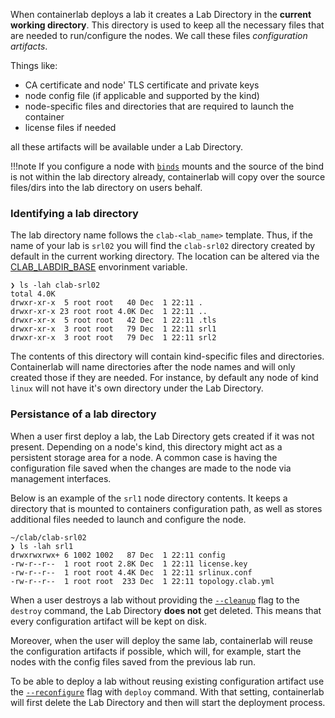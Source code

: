 When containerlab deploys a lab it creates a Lab Directory in the **current working directory**. This directory is used to keep all the necessary files that are needed to run/configure the nodes. We call these files _configuration artifacts_.

Things like:

* CA certificate and node' TLS certificate and private keys
* node config file (if applicable and supported by the kind)
* node-specific files and directories that are required to launch the container
* license files if needed

all these artifacts will be available under a Lab Directory.

!!!note
    If you configure a node with [`binds`](nodes.md#binds) mounts and the source of the bind is not within the lab directory already, containerlab will copy over the source files/dirs into the lab directory on users behalf.

### Identifying a lab directory

The lab directory name follows the `clab-<lab_name>` template. Thus, if the name of your lab is `srl02` you will find the `clab-srl02` directory created by default in the current working directory. The location can be altered via the [CLAB_LABDIR_BASE](../cmd/deploy.md#clab_labdir_base) envorinment variable.


```
❯ ls -lah clab-srl02
total 4.0K
drwxr-xr-x  5 root root   40 Dec  1 22:11 .
drwxr-xr-x 23 root root 4.0K Dec  1 22:11 ..
drwxr-xr-x  5 root root   42 Dec  1 22:11 .tls
drwxr-xr-x  3 root root   79 Dec  1 22:11 srl1
drwxr-xr-x  3 root root   79 Dec  1 22:11 srl2
```

The contents of this directory will contain kind-specific files and directories. Containerlab will name directories after the node names and will only created those if they are needed. For instance, by default any node of kind `linux` will not have it's own directory under the Lab Directory.

### Persistance of a lab directory

When a user first deploy a lab, the Lab Directory gets created if it was not present. Depending on a node's kind, this directory might act as a persistent storage area for a node. A common case is having the configuration file saved when the changes are made to the node via management interfaces.

Below is an example of the `srl1` node directory contents. It keeps a directory that is mounted to containers configuration path, as well as stores additional files needed to launch and configure the node.

```
~/clab/clab-srl02
❯ ls -lah srl1
drwxrwxrwx+ 6 1002 1002   87 Dec  1 22:11 config
-rw-r--r--  1 root root 2.8K Dec  1 22:11 license.key
-rw-r--r--  1 root root 4.4K Dec  1 22:11 srlinux.conf
-rw-r--r--  1 root root  233 Dec  1 22:11 topology.clab.yml
```

When a user destroys a lab without providing the [`--cleanup`](../cmd/destroy.md#cleanup) flag to the `destroy` command, the Lab Directory **does not** get deleted. This means that every configuration artifact will be kept on disk.

Moreover, when the user will deploy the same lab, containerlab will reuse the configuration artifacts if possible, which will, for example, start the nodes with the config files saved from the previous lab run.

To be able to deploy a lab without reusing existing configuration artifact use the [`--reconfigure`](../cmd/deploy.md#reconfigure) flag with `deploy` command. With that setting, containerlab will first delete the Lab Directory and then will start the deployment process.
